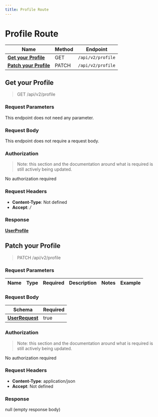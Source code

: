 ```yaml
---
title: Profile Route
---
```


# Profile Route




| Name | Method | Endpoint |
|------------- | ------------- | -------------|
| [**Get your Profile**](#getProfile) | GET | `/api/v2/profile` |
| [**Patch your Profile**](#updateProfile) | PATCH | `/api/v2/profile` |


<a name="getProfile"></a>

## **Get your Profile**

> GET /api/v2/profile


### Request Parameters
This endpoint does not need any parameter.


### Request Body
This endpoint does not require a request body.

### Authorization

> Note: this section and the documentation around what is required is still actively being updated.

No authorization required

### Request Headers

- **Content-Type**: Not defined
- **Accept**: */*

### Response

[**UserProfile**](../Models/UserProfile.md)

<a name="updateProfile"></a>

## **Patch your Profile**

> PATCH /api/v2/profile


### Request Parameters


| Name | Type | Required | Description | Notes | Example |
| ---- | ---- | -------- | ----------- | --- |---|


### Request Body
| Schema | Required | 
| ------ | --- | 
| [**UserRequest**](../Models/UserRequest) | true |


### Authorization

> Note: this section and the documentation around what is required is still actively being updated.

No authorization required

### Request Headers

- **Content-Type**: application/json
- **Accept**: Not defined

### Response

null (empty response body)

